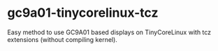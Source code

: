 # gc9a01-tinycorelinux-tcz
Easy method to use GC9A01 based displays on TinyCoreLinux with tcz extensions (without compiling kernel).
